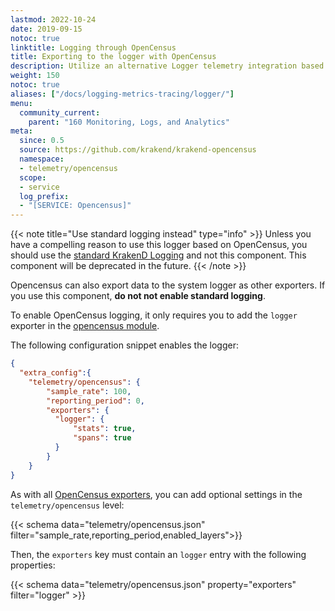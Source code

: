 ```yaml
---
lastmod: 2022-10-24
date: 2019-09-15
notoc: true
linktitle: Logging through OpenCensus
title: Exporting to the logger with OpenCensus
description: Utilize an alternative Logger telemetry integration based on OpenCensus to monitor and analyze the API Gateway in KrakenD.
weight: 150
notoc: true
aliases: ["/docs/logging-metrics-tracing/logger/"]
menu:
  community_current:
    parent: "160 Monitoring, Logs, and Analytics"
meta:
  since: 0.5
  source: https://github.com/krakend/krakend-opencensus
  namespace:
  - telemetry/opencensus
  scope:
  - service
  log_prefix:
  - "[SERVICE: Opencensus]"
---
```

{{< note title="Use standard logging instead" type="info" >}}
Unless you have a compelling reason to use this logger based on OpenCensus, you should use the [standard KrakenD Logging](/docs/logging/) and not this component. This component will be deprecated in the future.
{{< /note >}}

Opencensus can also export data to the system logger as other exporters. If you use this component, **do not not enable standard logging**.

To enable OpenCensus logging, it only requires you to add the `logger` exporter in the [opencensus module](/docs/telemetry/opencensus/).

The following configuration snippet enables the logger:
```json
{
  "extra_config":{
    "telemetry/opencensus": {
        "sample_rate": 100,
        "reporting_period": 0,
        "exporters": {
          "logger": {
              "stats": true,
              "spans": true
          }
        }
    }
}
```

As with all [OpenCensus exporters](/docs/telemetry/opencensus/), you can add optional settings in the `telemetry/opencensus` level:

{{< schema data="telemetry/opencensus.json" filter="sample_rate,reporting_period,enabled_layers">}}

Then, the `exporters` key must contain an `logger` entry with the following properties:

{{< schema data="telemetry/opencensus.json" property="exporters" filter="logger" >}}
